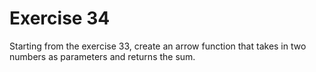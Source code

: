 # Exercise 34

Starting from the exercise 33, create an arrow function that takes in two numbers as parameters and returns the sum.
